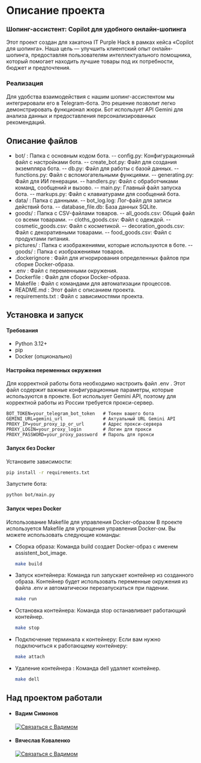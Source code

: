 # Описание проекта
### Шопинг-ассистент: Copilot для удобного онлайн-шопинга
Этот проект создан для хакатона IT Purple Hack в рамках кейса «Copilot для шопинга». Наша цель — улучшить клиентский опыт онлайн-шопинга, предоставляя пользователям интеллектуального помощника, который помогает находить лучшие товары под их потребности, бюджет и предпочтения.
### Реализация
Для удобства взаимодействия с нашим шопинг-ассистентом мы интегрировали его в Telegram-бота. Это решение позволит легко демонстрировать функционал жюри. Бот использует API Gemini для анализа данных и предоставления персонализированных рекомендаций.

## Описание файлов
- bot/ : Папка с основным кодом бота.
-- config.py: Конфигурационный файл с настройками бота.
-- create_bot.py: Файл для создания экземпляра бота.
-- db.py: Файл для работы с базой данных.
-- functions.py: Файл с вспомогательными функциями.
-- generating.py: Файл для ИИ генерации.
-- handlers.py: Файл с обработчиками команд, сообщений и вызово.
-- main.py: Главный файл запуска бота.
-- markups.py: Файл с клавиатурами для сообщений бота.
- data/ : Папка с данными.
-- bot_log.log: Лог-файл для записи действий бота.
-- database_file.db: База данных SQLite.
- goods/ : Папка с CSV-файлами товаров.
-- all_goods.csv: Общий файл со всеми товарами.
-- cloths_goods.csv: Файл с одеждой.
-- cosmetic_goods.csv: Файл с косметикой.
-- decoration_goods.csv: Файл с декоративными товарами.
-- food_goods.csv: Файл с продуктами питания.
- pictures/ : Папка с изображениями, которые используются в боте.
-- goods/ : Папка с изображениями товаров.
- .dockerignore : Файл для игнорирования определенных файлов при сборке Docker-образа.
- .env : Файл с переменными окружения.
- Dockerfile : Файл для сборки Docker-образа.
- Makefile : Файл с командами для автоматизации процессов.
- README.md : Этот файл с описанием проекта.
- requirements.txt : Файл с зависимостями проекта.

## Установка и запуск
#### Требования
- Python 3.12+
- pip
- Docker (опционально)

#### Настройка переменных окружения
Для корректной работы бота необходимо настроить файл .env . Этот файл содержит важные конфигурационные параметры, которые используются в проекте. Бот использует Gemini API, поэтому для корректной работы из России требуется прокси-сервер.
```env
BOT_TOKEN=your_telegram_bot_token   # Токен вашего бота
GEMINI_URL=gemini_url               # Актуальный URL Gemini API
PROXY_IP=your_proxy_ip_or_url       # Адрес прокси-сервера
PROXY_LOGIN=your_proxy_login        # Логин для прокси
PROXY_PASSWORD=your_proxy_password  # Пароль для прокси
```

#### Запуск без Docker
Установите зависимости:
```bash
pip install -r requirements.txt
```
Запустите бота:
```bash
python bot/main.py
```

#### Запуск через Docker
Использование Makefile для управления Docker-образом
В проекте используется Makefile для упрощения управления Docker-ом. Вы можете использовать следующие команды:
- Сборка образа:
    Команда build создает Docker-образ с именем assistent_bot_image.
    ```bash
    make build
    ```
- Запуск контейнера:
    Команда run запускает контейнер из созданного образа. Контейнер будет использовать переменные окружения из файла .env и автоматически перезапускаться при падении.
    ```bash
    make run
    ```
- Остановка контейнера:
    Команда stop останавливает работающий контейнер.
    ```bash
    make stop
    ```
- Подключение терминала к контейнеру:
    Если вам нужно подключиться к работающему контейнеру:
    ```bash
    make attach
    ```
- Удаление контейнера :
    Команда dell удаляет контейнер.
    ```bash
    make dell
    ```
## Над проектом работали
- #### Вадим Симонов
    [![Связаться с Вадимом](https://img.shields.io/badge/Telegram-Contact%20Vadim-blue?style=flat-square&logo=telegram)](https://t.me/BigRuPanda)
- #### Вячеслав Коваленко
    [![Связаться с Вадимом](https://img.shields.io/badge/Telegram-Contact%20Slava-blue?style=flat-square&logo=telegram)](https://t.me/ItzEviLegenD)